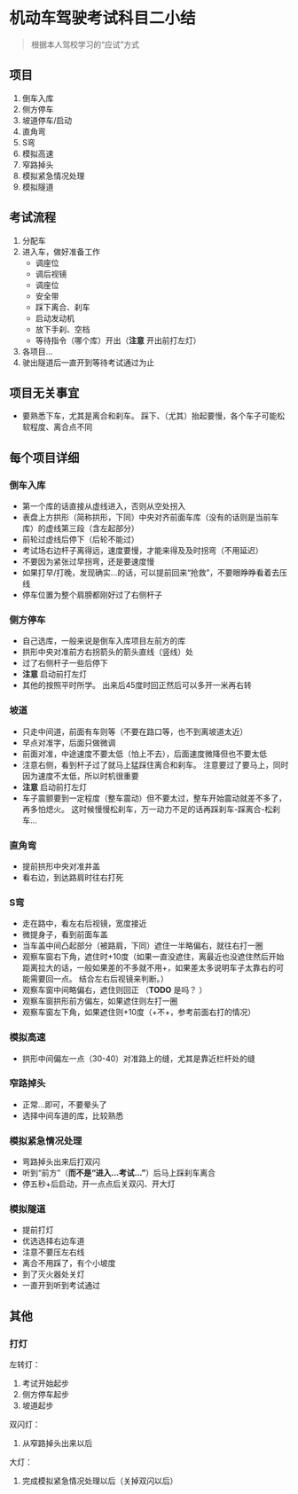 
# 机动车驾驶考试科目二小结

> 根据本人驾校学习的“应试”方式

## 项目

1. 倒车入库
2. 侧方停车
3. 坡道停车/启动
4. 直角弯
5. S弯
6. 模拟高速
7. 窄路掉头
8. 模拟紧急情况处理
9. 模拟隧道

## 考试流程

1. 分配车
2. 进入车，做好准备工作
    * 调座位
    * 调后视镜
    * 调座位
    * 安全带
    * 踩下离合、刹车
    * 启动发动机
    * 放下手刹、空档
    * 等待指令（哪个库）开出（**注意** 开出前打左灯）
3. 各项目...
4. 驶出隧道后一直开到等待考试通过为止

## 项目无关事宜

* 要熟悉下车，尤其是离合和刹车。 踩下、（尤其）抬起要慢，各个车子可能松软程度、离合点不同

## 每个项目详细

### 倒车入库

* 第一个库的话直接从虚线进入，否则从空处拐入
* 表盘上方拱形（简称拱形，下同）中央对齐前面车库（没有的话则是当前车库）的虚线第三段（含左起部分）
* 前轮过虚线后停下（后轮不能过）
* 考试场右边杆子离得远，速度要慢，才能来得及及时拐弯（不用延迟）
* 不要因为紧张过早拐弯，还是要速度慢
* 如果打早/打晚，发现确实...的话，可以提前回来“抢救”，不要眼睁睁看着去压线
* 停车位置为整个肩膀都刚好过了右侧杆子

### 侧方停车

* 自己选库，一般来说是倒车入库项目左前方的库
* 拱形中央对准前方右拐箭头的箭头直线（竖线）处
* 过了右侧杆子一些后停下
* **注意** 启动前打左灯
* 其他的按照平时所学。 出来后45度时回正然后可以多开一米再右转

### 坡道

* 只走中间道，前面有车则等（不要在路口等，也不到离坡道太近）
* 早点对准字，后面只做微调
* 前面对准，中途速度不要太低（怕上不去），后面速度微降但也不要太低
* 注意右侧，看到杆子过了就马上猛踩住离合和刹车。 注意要过了要马上，同时因为速度不太低，所以时机很重要
* **注意** 启动前打左灯
* 车子震颤要到一定程度（整车震动）但不要太过，整车开始震动就差不多了，再多怕熄火。 这时候慢慢松刹车，万一动力不足的话再踩刹车-踩离合-松刹车...

### 直角弯

* 提前拱形中央对准井盖
* 看右边，到达路肩时往右打死

### S弯

* 走在路中，看左右后视镜，宽度接近
* 微提身子，看到前面车盖
* 当车盖中间凸起部分（被路肩，下同）遮住一半略偏右，就往右打一圈
* 观察车窗右下角，遮住时+10度（如果一直没遮住，离最近也没遮住然后开始距离拉大的话，一般如果差的不多就不用+，如果差太多说明车子太靠右的可能需要回一点。 结合左右后视镜来判断。）
* 观察车窗中间略偏右，遮住则回正 （**TODO** 是吗？ ）
* 观察车窗拱形前方偏左，如果遮住则左打一圈
* 观察车窗左下角，如果遮住则+10度（+不+，参考前面右打的情况）

### 模拟高速

* 拱形中间偏左一点（30-40）对准路上的缝，尤其是靠近栏杆处的缝

### 窄路掉头

* 正常...即可，不要晕头了
* 选择中间车道的库，比较熟悉

### 模拟紧急情况处理

* 弯路掉头出来后打双闪
* 听到“前方”（**而不是“进入...考试...”**）后马上踩刹车离合
* 停五秒+后启动，开一点点后关双闪、开大灯

### 模拟隧道

* 提前打灯
* 优选选择右边车道
* 注意不要压左右线
* 离合不用踩了，有个小坡度
* 到了灭火器处关灯
* 一直开到听到考试通过

## 其他

### 打灯

左转灯：
1. 考试开始起步
2. 侧方停车起步
3. 坡道起步

双闪灯：
1. 从窄路掉头出来以后

大灯：
1. 完成模拟紧急情况处理以后（关掉双闪以后）














